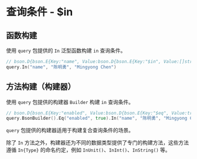 # 查询条件 - $in
## 函数构建
使用 `query` 包提供的 `In` 泛型函数构建 `in` 查询条件。
```go
// bson.D{bson.E{Key:"name", Value:bson.D{bson.E{Key:"$in", Value:[]string{"陈明勇", "Mingyong Chen"}}}}}
query.In("name", "陈明勇", "Mingyong Chen")
```

## 方法构建（构建器）
使用 `query` 包提供的构建器 `Builder` 构建 `in` 查询条件。
```go
// bson.D{bson.E{Key:"enabled", Value:bson.D{bson.E{Key:"$eq", Value:true}}}, bson.E{Key:"name", Value:bson.D{bson.E{Key :"$in", Value:[]interface {}{"陈明勇", "Mingyong Chen"}}}}}
query.BsonBuilder().Eq("enabled", true).In("name", "陈明勇", "Mingyong Chen").Build()
```
`query` 包提供的构建器适用于构建复合查询条件的场景。

除了 `In` 方法之外，构建器还为不同的数据类型提供了专门的构建方法，这些方法遵循 `In{Type}` 的命名约定，例如 `InUnit()`、`InInt()`、`InString()` 等。
